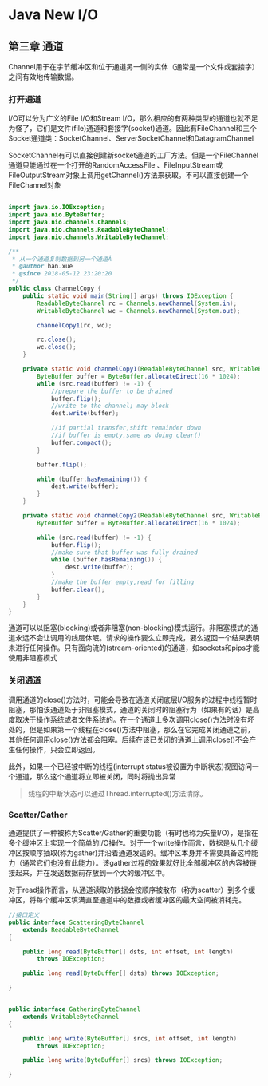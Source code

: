 # Java New I/O
## 第三章 通道
Channel用于在字节缓冲区和位于通道另一侧的实体（通常是一个文件或套接字）之间有效地传输数据。

### 打开通道
I/O可以分为广义的File I/O和Stream I/O，那么相应的有两种类型的通道也就不足为怪了，它们是文件(file)通道和套接字(socket)通道。因此有FileChannel和三个Socket通道类：SocketChannel、ServerSocketChannel和DatagramChannel

SocketChannel有可以直接创建新socket通道的工厂方法。但是一个FileChannel通道只能通过在一个打开的RandomAccessFile
、FileInputStream或FileOutputStream对象上调用getChannel()方法来获取。不可以直接创建一个FileChannel对象

```java

import java.io.IOException;
import java.nio.ByteBuffer;
import java.nio.channels.Channels;
import java.nio.channels.ReadableByteChannel;
import java.nio.channels.WritableByteChannel;

/**
 * 从一个通道复制数据到另一个通道Â
 * @author han.xue
 * @since 2018-05-12 23:20:20
 */
public class ChannelCopy {
	public static void main(String[] args) throws IOException {
		ReadableByteChannel rc = Channels.newChannel(System.in);
		WritableByteChannel wc = Channels.newChannel(System.out);

		channelCopy1(rc, wc);

		rc.close();
		wc.close();
	}

	private static void channelCopy1(ReadableByteChannel src, WritableByteChannel dest) throws IOException {
		ByteBuffer buffer = ByteBuffer.allocateDirect(16 * 1024);
		while (src.read(buffer) != -1) {
			//prepare the buffer to be drained
			buffer.flip();
			//write to the channel; may block
			dest.write(buffer);

			//if partial transfer,shift remainder down
			//if buffer is empty,same as doing clear()
			buffer.compact();
		}

		buffer.flip();

		while (buffer.hasRemaining()) {
			dest.write(buffer);
		}
	}

	private static void channelCopy2(ReadableByteChannel src, WritableByteChannel dest) throws IOException {
		ByteBuffer buffer = ByteBuffer.allocateDirect(16 * 1024);

		while (src.read(buffer) != -1) {
			buffer.flip();
			//make sure that buffer was fully drained
			while (buffer.hasRemaining()) {
				dest.write(buffer);
			}
			//make the buffer empty,read for filling
			buffer.clear();
		}
	}
}
```

通道可以以阻塞(blocking)或者非阻塞(non-blocking)模式运行。非阻塞模式的通道永远不会让调用的线层休眠。请求的操作要么立即完成，要么返回一个结果表明未进行任何操作。只有面向流的(stream-oriented)的通道，如sockets和pips才能使用非阻塞模式

### 关闭通道
调用通道的close()方法时，可能会导致在通道关闭底层I/O服务的过程中线程暂时阻塞，那怕该通道处于非阻塞模式，通道的关闭时的阻塞行为（如果有的话）是高度取决于操作系统或者文件系统的。在一个通道上多次调用close()方法时没有坏处的，但是如果第一个线程在close()方法中阻塞，那么在它完成关闭通道之前，其他任何调用close()方法都会阻塞。后续在该已关闭的通道上调用close()不会产生任何操作，只会立即返回。

此外，如果一个已经被中断的线程(interrupt status被设置为中断状态)视图访问一个通道，那么这个通道将立即被关闭，同时将抛出异常

> 线程的中断状态可以通过Thread.interrupted()方法清除。

### Scatter/Gather
通道提供了一种被称为Scatter/Gather的重要功能（有时也称为矢量I/O），是指在多个缓冲区上实现一个简单的I/O操作。对于一个write操作而言，数据是从几个缓冲区按顺序抽取(称为gather)并沿着通道发送的。缓冲区本身并不需要具备这种能力（通常它们也没有此能力）。该gather过程的效果就好比全部缓冲区的内容被链接起来，并在发送数据前存放到一个大的缓冲区中。

对于read操作而言，从通道读取的数据会按顺序被散布（称为scatter）到多个缓冲区，将每个缓冲区填满直至通道中的数据或者缓冲区的最大空间被消耗完。

```java
//接口定义
public interface ScatteringByteChannel
    extends ReadableByteChannel
{

    public long read(ByteBuffer[] dsts, int offset, int length)
        throws IOException;

    public long read(ByteBuffer[] dsts) throws IOException;

}
```

```java

public interface GatheringByteChannel
    extends WritableByteChannel
{

    public long write(ByteBuffer[] srcs, int offset, int length)
        throws IOException;

    public long write(ByteBuffer[] srcs) throws IOException;

}
```
